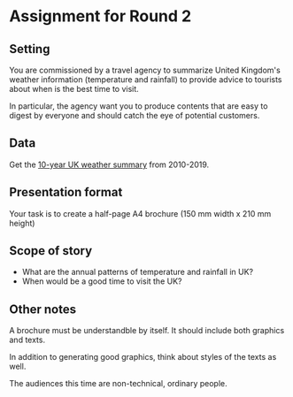 # Assignment for Round 2
## Setting
You are commissioned by a travel agency to summarize United Kingdom's weather information (temperature and rainfall) to provide advice to tourists about when is the best time to visit.

In particular, the agency want you to produce contents that are easy to digest by everyone and should catch the eye of potential customers.

## Data
Get the [10-year UK weather summary](https://www.kaggle.com/datasets/aryakrishnanar/average-rainfall-and-temperature-in-uk20102019) from 2010-2019.

## Presentation format
Your task is to create a half-page A4 brochure (150 mm width x 210 mm height)

## Scope of story
* What are the annual patterns of temperature and rainfall in UK?
* When would be a good time to visit the UK?

## Other notes
A brochure must be understandble by itself. It should include both graphics and texts.

In addition to generating good graphics, think about styles of the texts as well.

The audiences this time are non-technical, ordinary people.
